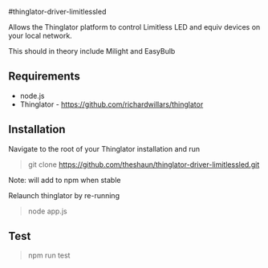 #thinglator-driver-limitlessled

Allows the Thinglator platform to control Limitless LED and equiv devices on your local network.

This should in theory include Milight and EasyBulb

## Requirements
- node.js
- Thinglator - https://github.com/richardwillars/thinglator

## Installation
Navigate to the root of your Thinglator installation and run
> git clone https://github.com/theshaun/thinglator-driver-limitlessled.git

Note: will add to npm when stable

Relaunch thinglator by re-running
> node app.js

## Test
> npm run test
